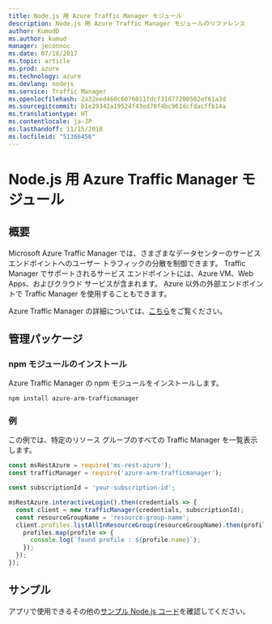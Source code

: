 ```yaml
---
title: Node.js 用 Azure Traffic Manager モジュール
description: Node.js 用 Azure Traffic Manager モジュールのリファレンス
author: KumudD
ms.author: kumud
manager: jeconnoc
ms.date: 07/18/2017
ms.topic: article
ms.prod: azure
ms.technology: azure
ms.devlang: nodejs
ms.service: Traffic Manager
ms.openlocfilehash: 2a32eed460c6076011fdcf31d77200502ef61a3d
ms.sourcegitcommit: b1e29342a19524f43ed70f4bc961dcfdacffb14a
ms.translationtype: HT
ms.contentlocale: ja-JP
ms.lasthandoff: 11/15/2018
ms.locfileid: "51366456"
---
```

# <a name="azure-traffic-manager-modules-for-nodejs"></a>Node.js 用 Azure Traffic Manager モジュール

## <a name="overview"></a>概要

Microsoft Azure Traffic Manager では、さまざまなデータセンターのサービス エンドポイントへのユーザー トラフィックの分散を制御できます。 Traffic Manager でサポートされるサービス エンドポイントには、Azure VM、Web Apps、およびクラウド サービスが含まれます。 Azure 以外の外部エンドポイントで Traffic Manager を使用することもできます。

Azure Traffic Manager の詳細については、[こちら](https://docs.microsoft.com/azure/traffic-manager/traffic-manager-overview)をご覧ください。

## <a name="management-package"></a>管理パッケージ

### <a name="install-the-npm-module"></a>npm モジュールのインストール

Azure Traffic Manager の npm モジュールをインストールします。

```bash
npm install azure-arm-trafficmanager
```

### <a name="example"></a>例

この例では、特定のリソース グループのすべての Traffic Manager を一覧表示します。

```javascript
const msRestAzure = require('ms-rest-azure');
const trafficManager = require('azure-arm-trafficmanager');

const subscriptionId = 'your-subscription-id';

msRestAzure.interactiveLogin().then(credentials => {
  const client = new trafficManager(credentials, subscriptionId);
  const resourceGroupName = 'resource-group-name';
  client.profiles.listAllInResourceGroup(resourceGroupName).then(profiles => {
    profiles.map(profile => {
      console.log(`found profile : ${profile.name}`);
    });
  });
});
```

## <a name="samples"></a>サンプル

アプリで使用できるその他の[サンプル Node.js コード](https://azure.microsoft.com/resources/samples/?platform=nodejs)を確認してください。
